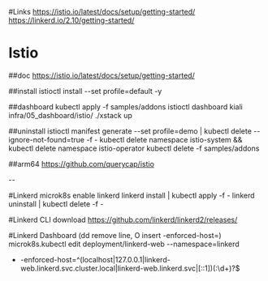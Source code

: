 #Links
https://istio.io/latest/docs/setup/getting-started/
https://linkerd.io/2.10/getting-started/


# Istio
##doc
https://istio.io/latest/docs/setup/getting-started/

##install
istioctl install  --set profile=default -y

##dashboard
kubectl apply -f samples/addons
istioctl dashboard kiali
infra/05_dashboard/istio/ ./xstack up

##uninstall
istioctl manifest generate --set profile=demo | kubectl delete --ignore-not-found=true -f -
kubectl delete namespace istio-system &&  kubectl delete namespace istio-operator
kubectl delete -f samples/addons

##arm64
https://github.com/querycap/istio

--


#Linkerd
microk8s enable linkerd
linkerd install | kubectl apply -f -
linkerd uninstall | kubectl delete -f -

#Linkerd CLI download
https://github.com/linkerd/linkerd2/releases/

#Linkerd Dashboard (dd remove line, O insert -enforced-host=)
microk8s.kubectl edit deployment/linkerd-web --namespace=linkerd
- -enforced-host=^(localhost|127\.0\.0\.1|linkerd-web\.linkerd\.svc\.cluster\.local|linkerd-web\.linkerd\.svc|\[::1\])(:\d+)?$

